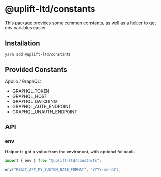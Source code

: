 # @uplift-ltd/constants

This package provides some common constants, as well as a helper to get env variables easier

## Installation

    yarn add @uplift-ltd/constants

## Provided Constants

Apollo / GraphQL:

- GRAPHQL_TOKEN
- GRAPHQL_HOST
- GRAPHQL_BATCHING
- GRAPHQL_AUTH_ENDPOINT
- GRAPHQL_UNAUTH_ENDPOINT

## API

### env

Helper to get a value from the environent, with optional fallback.

```ts
import { env } from "@uplift-ltd/constants";

env("REACT_APP_MY_CUSTOM_DATE_FORMAT", "YYYY-mm-dd");
```
